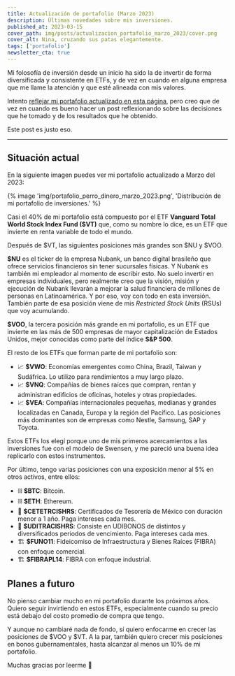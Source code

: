 ```yaml
---
title: Actualización de portafolio (Marzo 2023)
description: Últimas novedades sobre mis inversiones.
published_at: 2023-03-15
cover_path: img/posts/actualizacion_portafolio_marzo_2023/cover.png
cover_alt: Nina, cruzando sus patas elegantemente.
tags: ['portafolio']
newsletter_cta: true
---
```


Mi folosofía de inversión desde un inicio ha sido la de invertir de forma diversificada y consistente en ETFs, y de vez en cuando en alguna empresa que me llame la atención y que esté alineada con mis valores.

Intento [reflejar mi portafolio actualizado en esta página](https://perrodinero.blog/portafolio/), pero creo que de vez en cuando es bueno hacer un post reflexionando sobre las decisiones que he tomado y de los resultados que he obtenido.

Este post es justo eso.

***

## Situación actual

En la siguiente imagen puedes ver mi portafolio actualizado a Marzo del 2023:

{% image 'img/portafolio_perro_dinero_marzo_2023.png', 'Distribución de mi portafolio de inversiones.' %}

Casi el <span class="annotated">40% de mi portafolio</span> está compuesto por el ETF **Vanguard Total World Stock Index Fund ($VT)** que, como su nombre lo dice, es un ETF que invierte en renta variable de todo el mundo. 

Después de $VT, las siguientes posiciones más grandes son $NU y $VOO.

**$NU** es el ticker de la empresa Nubank, un banco digital brasileño que ofrece servicios financieros sin tener sucursales físicas. Y Nubank es también mi empleador al momento de escribir esto. No suelo invertir en empresas individuales, pero realmente creo que la visión, misión y ejecución de Nubank llevarán a <span class="annotated">mejorar la salud financiera de millones de personas</span> en Latinoamérica. Y por eso, voy con todo en esta inversión. También parte de esa posición viene de mis *Restricted Stock Units* (RSUs) que voy acumulando.

**$VOO**, la tercera posición más grande en mi portafolio, es un ETF que invierte en las más de 500 empresas de mayor capitalización de Estados Unidos, mejor conocidas como parte del índice **S&P 500**.

El resto de los ETFs que forman parte de mi portafolio son:
- 📈 **$VWO**: Economías emergentes como China, Brazil, Taiwan y Sudáfrica. Lo utilizo para rendimientos a muy largo plazo.
- 📈 **$VNQ**: Compañías de bienes raíces que compran, rentan y administran edificios de oficinas, hoteles y otras propiedades.
- 📈 **$VEA**: Compañías internacionales pequeñas, medianas y grandes localizadas en Canada, Europa y la región del Pacífico. Las posiciones más dominantes son de empresas como Nestle, Samsung, SAP y Toyota.

Estos ETFs los elegí porque uno de mis primeros acercamientos a las inversiones fue con el modelo de Swensen, y me pareció una buena idea replicarlo con estos instrumentos.

Por último, tengo varias posiciones con una exposición menor al 5% en otros activos, entre ellos:
- ⛓️ **$BTC**: Bitcoin.
- ⛓️ **$ETH**: Ethereum.
- 🏦 **$CETETRCISHRS**: Certificados de Tesorería de México con duración menor a 1 año. Paga intereses cada mes. 
- 🏦 **$UDITRACISHRS**: Consiste en UDIBONOS de distintos y diversificados periodos de vencimiento. Paga intereses cada mes.
- 🏗️ **$FUNO11**: Fideicomiso de Infraestructura y Bienes Raíces (FIBRA) con enfoque comercial.
- 🏗️ **$FIBRAPL14**: FIBRA con enfoque industrial.

## Planes a futuro

No pienso cambiar mucho en mi portafolio durante los próximos años. Quiero seguir invirtiendo en estos ETFs, especialmente cuando su precio está debajo del costo promedio de compra que tengo.

Y aunque no cambiaré nada de fondo, sí quiero enfocarme en crecer las posiciones de $VOO y $VT. A la par, también quiero crecer mis posiciones en bonos gubernamentales, hasta alcanzar al menos un 10% de mi portafolio.

Muchas gracias por leerme 💜